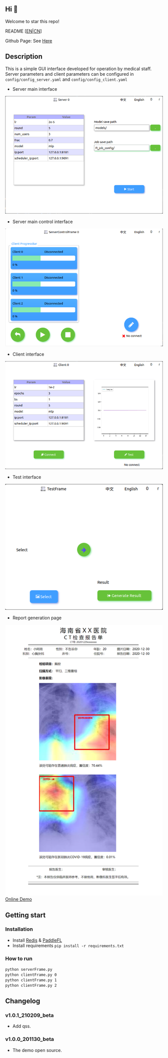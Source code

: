 ## Hi 👋

Welcome to star this repo!

README [<a href="README.md">EN</a>|<a href="README_CN.md">CN</a>]

Github Page: See <a href="https://beiyuouo.github.io/paddle-fl-gui/">Here</a>

## Description

This is a simple GUI interface developed for operation by medical staff. Server parameters and client parameters can be configured in `config/config_server.yaml` and `config/config_client.yaml`

- Server main interface

![](imgs/serverFrame.png)

- Server main control interface

![](imgs/serverControlFrame.png)

- Client interface

![](imgs/clientFrame.png)

- Test interface

![](imgs/testFrame.png)

- Report generation page

![](imgs/report.png)
<a href="https://beiyuouo.github.io/paddle-fl-gui/report/report">Online Demo</a>


## Getting start

### Installation

- Install <a href="https://paddlefl.bj.bcebos.com/redis-stable.tar">Redis</a> & <a href="https://github.com/PaddlePaddle/PaddleFL"> PaddleFL</a>
- Install requirements `pip install -r requirements.txt`


### How to run

```sh
python serverFrame.py
python clientFrame.py 0
python clientFrame.py 1
python clientFrame.py 2
```


## Changelog

### v1.0.1_210209_beta
- Add qss.

### v1.0.0_201130_beta
- The demo open source.
